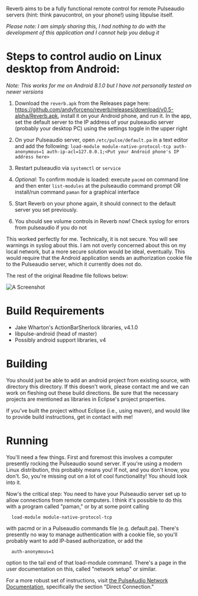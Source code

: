 Reverb aims to be a fully functional remote control
for remote Pulseaudio servers (hint: think pavucontrol, 
on your phone!) using libpulse itself.

_Please note: I am simply sharing this, I had nothing to do with the development of this application and I cannot help you debug it_



# Steps to control audio on Linux desktop from Android:

_Note: This works for me on Android 8.1.0 but I have not personally tested on newer versions_

1) Download the `reverb.apk` from the Releases page here: https://github.com/andyforceno/reverb/releases/download/v0.5-alpha/Reverb.apk, install it on your Android phone, and run it. In the app, set the default server to the IP address of your pulseaudio server (probably your desktop PC) using the settings toggle in the upper right

2) On your Pulseaudio server, open `/etc/pulse/default.pa` in a text editor and add the following:
    `load-module module-native-protocol-tcp auth-anonymous=1 auth-ip-acl=127.0.0.1;<Put your Android phone's IP address here>`
    
3) Restart pulseaudio via `systemctl` or `service`

4) _Optional_: To confirm module is loaded: execute `pacmd` on command line and then enter `list-modules` at the pulseaudio command prompt OR install/run command `paman` for a graphical interface

5) Start Reverb on your phone again, it should connect to the default server you set previously.

6) You should see volume controls in Reverb now! Check syslog for errors from pulseaudio if you do not

This worked perfectly for me. Technically, it is not secure. You will see warnings in syslog about this. I am not overly concerned about this on my local network, but a more secure solution would be ideal, eventually. This would require that the Android application sends an authorization cookie file to the Pulseaudio server, which it currently does not do.

The rest of the original Readme file follows below: 

![A Screenshot](http://hchapman.github.com/reverb/screen1.png)

Build Requirements
========================
* Jake Wharton's ActionBarSherlock libraries, v4.1.0
* libpulse-android (head of master)
* Possibly android support libraries, v4

Building
=========================
You should just be able to add an android project from existing source, with directory this directory.
If this doesn't work, please contact me and we can work on fleshing out these build directions. Be sure that
the necessary projects are mentioned as libraries in Eclipse's project properties.

If you've built the project without Eclipse (i.e., using maven), and would like to provide build instructions,
get in contact with me!

Running
========================
You'll need a few things. First and foremost this involves a computer presently rocking the Pulseaudio sound server. If you're using a modern Linux distribution, this probably means you! If not, and you don't know, you don't. So, you're missing out on a lot of cool functionality! You should look into it.

Now's the critical step: You need to have your Pulseaudio server set up to allow connections from remote computers. I think it's possible to do this with a program called "paman," or by at some point calling

      load-module module-native-protocol-tcp

with pacmd or in a Pulseaudio commands file (e.g. default.pa). There's presently no way to manage authentication with a cookie file, so you'll probably want to add IP-based authorization, or add the 

      auth-anonymous=1

option to the tail end of that load-module command. There's a page in the user documentation on this, called "network setup" or similar.

For a more robust set of instructions, visit [the PulseAudio Network Documentation](http://www.freedesktop.org/wiki/Software/PulseAudio/Documentation/User/Network), specifically the section "Direct Connection."
